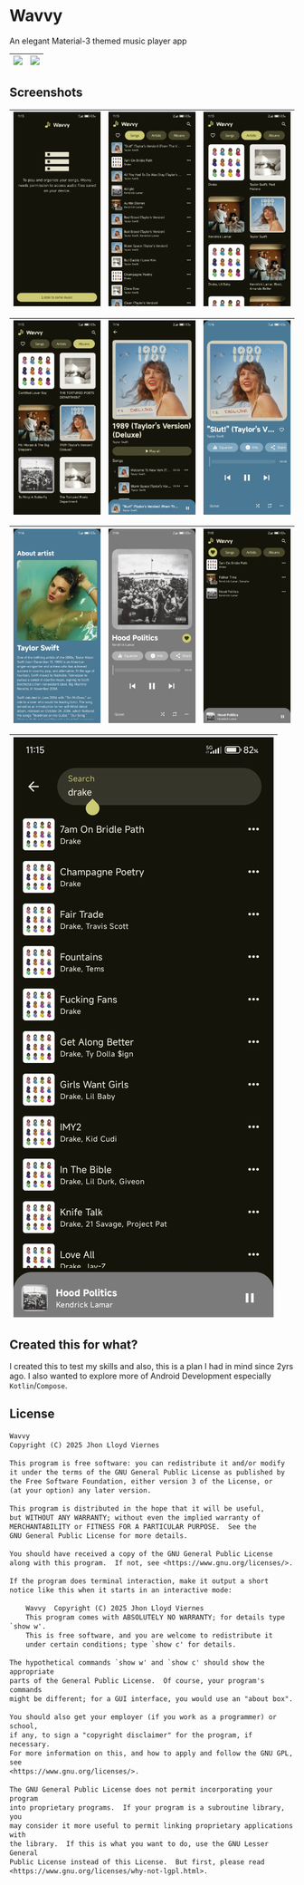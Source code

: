 # Wavvy

An elegant Material-3 themed music player app

| ![](https://camo.githubusercontent.com/d82b429d51521961f5433ac30622bb1f37b7996b08417d4b4ac4b87cd781ef4b/68747470733a2f2f696d672e736869656c64732e696f2f62616467652f737570706f7274732d416e64726f6964253230382b2d414432413541) | ![](https://camo.githubusercontent.com/aa00ec563103fc9e8befd16b23fd60d6be9eeb99f5235b1bf9334f2924b6c277/68747470733a2f2f696d672e736869656c64732e696f2f62616467652f6c6963656e73652d47504c2d626c75652e7376673f6d61784167653d3433323030) | 
|-----------------------------------------------------------------------------------------------------------------------------------------------------------------------------------------------------------------------------|---------------------------------------------------------------------------------------------------------------------------------------------------------------------------------------------------------------------------------------|

## Screenshots

| ![](./images/1.jpg) | ![](./images/2.jpg) | ![](./images/3.jpg) |
|---------------------|---------------------|---------------------|

| ![](./images/4.jpg) | ![](./images/5.jpg) | ![](./images/6.jpg) |
|---------------------|---------------------|---------------------|

| ![](./images/7.jpg) | ![](./images/8.jpg) | ![](./images/9.jpg) |
|---------------------|---------------------|---------------------|

| ![](./images/10.jpg) |
|----------------------|

## Created this for what?

I created this to test my skills and also, this is a plan I had in mind since 2yrs ago. I also
wanted to explore more of Android Development especially `Kotlin`/`Compose`.

## License

```
Wavvy
Copyright (C) 2025 Jhon Lloyd Viernes

This program is free software: you can redistribute it and/or modify
it under the terms of the GNU General Public License as published by
the Free Software Foundation, either version 3 of the License, or
(at your option) any later version.

This program is distributed in the hope that it will be useful,
but WITHOUT ANY WARRANTY; without even the implied warranty of
MERCHANTABILITY or FITNESS FOR A PARTICULAR PURPOSE.  See the
GNU General Public License for more details.

You should have received a copy of the GNU General Public License
along with this program.  If not, see <https://www.gnu.org/licenses/>.

If the program does terminal interaction, make it output a short
notice like this when it starts in an interactive mode:

    Wavvy  Copyright (C) 2025 Jhon Lloyd Viernes
    This program comes with ABSOLUTELY NO WARRANTY; for details type `show w'.
    This is free software, and you are welcome to redistribute it
    under certain conditions; type `show c' for details.

The hypothetical commands `show w' and `show c' should show the appropriate
parts of the General Public License.  Of course, your program's commands
might be different; for a GUI interface, you would use an "about box".

You should also get your employer (if you work as a programmer) or school,
if any, to sign a "copyright disclaimer" for the program, if necessary.
For more information on this, and how to apply and follow the GNU GPL, see
<https://www.gnu.org/licenses/>.

The GNU General Public License does not permit incorporating your program
into proprietary programs.  If your program is a subroutine library, you
may consider it more useful to permit linking proprietary applications with
the library.  If this is what you want to do, use the GNU Lesser General
Public License instead of this License.  But first, please read
<https://www.gnu.org/licenses/why-not-lgpl.html>.
```